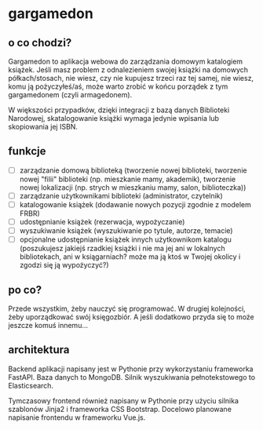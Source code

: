 # gargamedon

## o co chodzi?
Gargamedon to aplikacja webowa do zarządzania domowym katalogiem książek. Jeśli masz problem z odnalezieniem swojej 
książki na domowych półkach/stosach, nie wiesz, czy nie kupujesz trzeci raz tej samej, nie wiesz, komu ją pożyczyłeś/aś, 
może warto zrobić w końcu porządek z tym gargamedonem (czyli armagedonem).

W większości przypadków, dzięki integracji z bazą danych Biblioteki Narodowej, skatalogowanie książki wymaga jedynie
wpisania lub skopiowania jej ISBN.

## funkcje
- [ ] zarządzanie domową biblioteką (tworzenie nowej biblioteki, tworzenie nowej "filii" biblioteki 
(np. mieszkanie mamy, akademik), tworzenie nowej lokalizacji (np. strych w mieszkaniu mamy, salon, biblioteczka))
- [ ] zarządzanie użytkownikami biblioteki (administrator, czytelnik)
- [ ] katalogowanie książek (dodawanie nowych pozycji zgodnie z modelem FRBR)
- [ ] udostępnianie książek (rezerwacja, wypożyczanie)
- [ ] wyszukiwanie książek (wyszukiwanie po tytule, autorze, temacie)
- [ ] opcjonalne udostępnianie książek innych użytkownikom katalogu (poszukujesz jakiejś
rzadkiej książki i nie ma jej ani w lokalnych bibliotekach, ani w ksiągarniach? może ma ją ktoś w Twojej okolicy
i zgodzi się ją wypożyczyć?)

## po co?
Przede wszystkim, żeby nauczyć się programować. W drugiej kolejności, żeby uporządkować swój księgozbiór. A jeśli 
dodatkowo przyda się to może jeszcze komuś innemu...

## architektura
Backend aplikacji napisany jest w Pythonie przy wykorzystaniu frameworka FastAPI. Baza danych to MongoDB.
Silnik wyszukiwania pełnotekstowego to Elasticsearch. 

Tymczasowy frontend również napisany w Pythonie przy użyciu silnika szablonów Jinja2 i frameworka CSS Bootstrap.
Docelowo planowane napisanie frontendu w frameworku Vue.js.